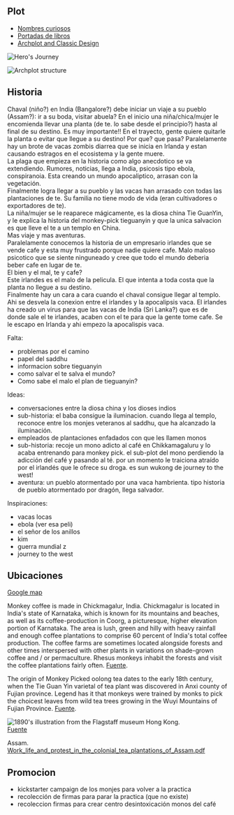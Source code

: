 ## Plot

* [Nombres curiosos](http://blogs.elpais.com/verne/2014/09/el-olor-de-la-lluvia-sobre-la-tierra-seca-y-otras-28-cosas-que-no-sab%C3%ADas-que-ten%C3%ADan-nombre.html)
* [Portadas de libros](http://blogs.elpais.com/verne/2014/10/portadas-libros-iguales.html)
* [Archplot and Classic Design](http://ingridsnotes.wordpress.com/2013/06/05/what-is-arch-plot-and-classic-design/)

![Hero's Journey](http://ingridsnotes.files.wordpress.com/2013/05/heros-journey.jpg)

![Archplot structure](http://ingridsnotes.files.wordpress.com/2013/05/final-revision_traditional-mountain-structure-handout_8-5x14.jpg)

## Historia

Chaval (niño?) en India (Bangalore?) debe iniciar un viaje a su pueblo (Assam?): ir a su boda, visitar abuela? En el inicio una niña/chica/mujer le encomienda llevar una planta (de te. lo sabe desde el principio?) hasta al final de su destino. Es muy importante!! En el trayecto, gente quiere quitarle la planta o evitar que llegue a su destino! Por que? que pasa?
Paralelamente hay un brote de vacas zombis diarrea que se inicia en Irlanda y estan causando estragos en el ecosistema y la gente muere.  
La plaga que empieza en la historia como algo anecdotico se va extendiendo. Rumores, noticias, llega a India, psicosis tipo ebola, conspiranoia. Esta creando un mundo apocaliptico, arrasan con la vegetación.  
Finalmente logra llegar a su pueblo y las vacas han arrasado con todas las plantaciones de te. Su familia no tiene modo de vida (eran cultivadores o exportadores de te).  
La niña/mujer se le reaparece mágicamente, es la diosa china Tie GuanYin, y le explica la historia del monkey-pick tieguanyin y que la unica salvacion es que lleve el te a un templo en China.  
Mas viaje y mas aventuras.   
Paralelamente conocemos  la historia de un empresario irlandes que se vende cafe y esta muy frustrado porque nadie quiere cafe. Malo maloso psicotico que se siente ninguneado y cree que todo el mundo deberia beber cafe en lugar de te.  
El bien y el mal, te y cafe?  
Este irlandes es el malo de la pelicula. El que intenta a toda costa que la planta no llegue a su destino.  
Finalmente hay un cara a cara cuando el chaval consigue llegar al templo. Ahi se desvela la conexion  entre el irlandes y la apocalipsis vaca. El irlandes ha creado un virus para que las vacas de India (Sri Lanka?) que es de donde sale el te irlandes, acaben con el te para que la gente tome cafe. Se le escapo en Irlanda y ahi empezo la apocalispis vaca.  

Falta: 
* problemas por el camino
* papel del saddhu
* informacion sobre tieguanyin
* como salvar el te salva el mundo?
* Como sabe el malo el plan de tieguanyin?

Ideas:
* conversaciones entre la diosa china y los dioses indios
* sub-historia: el baba consigue la iluminacion. cuando llega al templo, reconoce entre los monjes veteranos al saddhu, que ha alcanzado la iluminación.
* empleados de plantaciones enfadados con que les llamen monos
* sub-historia: recoje un mono adicto al café en Chikkamagaluru y lo acaba entrenando para monkey pick. el sub-plot del mono perdiendo la adicción del café y pasando al té. por un momento le traiciona atraído por el irlandés que le ofrece su droga. es sun wukong de journey to the west!
* aventura: un pueblo atormentado por una vaca hambrienta. tipo historia de pueblo atormentado por dragón, llega salvador.

Inspiraciones:
* vacas locas
* ebola (ver esa peli)
* el señor de los anillos
* kim
* guerra mundial z
* journey to the west

## Ubicaciones

[Google map](https://www.google.com/maps/d/edit?mid=zm1ejaS5IaO8.kCdGLH2hVYc8)

Monkey coffee is made in Chickmagalur, India. Chickmagalur is located in India's state of Karnataka, which is known for its mountains and beaches, as well as its coffee-production in Coorg, a picturesque, higher elevation portion of Karnataka. The area is lush, green and hilly with heavy rainfall and enough coffee plantations to comprise 60 percent of India's total coffee production. The coffee farms are sometimes located alongside forests and other times interspersed with other plants in variations on shade-grown coffee and / or permaculture. Rhesus monkeys inhabit the forests and visit the coffee plantations fairly often. [Fuente](http://coffeetea.about.com/od/coffeebasics/a/Monkey-Coffee.htm).

The origin of Monkey Picked oolong tea dates to the early 18th century, when the Tie Guan Yin varietal of tea plant was discovered in Anxi county of Fujian province. Legend has it that monkeys were trained by monks to pick the choicest leaves from wild tea trees growing in the Wuyi Mountains of Fujian Province. [Fuente](http://www.thefragrantleaf.com/monkey-picked-tie-guan-yin).

![1890's illustration from the Flagstaff museum Hong Kong.](http://images.metmuseum.org/CRDImages/dp/original/DR277.jpg)  
[Fuente](http://www.metmuseum.org/collection/the-collection-online/search/344432?=&imgNo=1&tabName=related-objects)

Assam.
[Work_life_and_protest_in_the_colonial_tea_plantations_of_Assam.pdf](http://www.academia.edu/5962817/Producing_tea_coolies_Work_life_and_protest_in_the_colonial_tea_plantations_of_Assam_1830s-_1920s)

## Promocion
* kickstarter campaign de los monjes para volver a la practica
* recolección de firmas para parar la practica (que no existe)
* recoleccion firmas para crear centro desintoxicación monos del café

